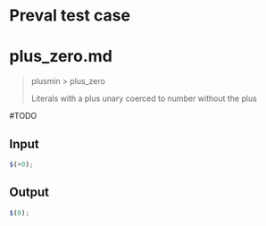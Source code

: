 # Preval test case

# plus_zero.md

> plusmin > plus_zero
>
> Literals with a plus unary coerced to number without the plus

#TODO

## Input

`````js filename=intro
$(+0);
`````

## Output

`````js filename=intro
$(0);
`````
